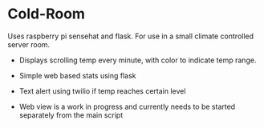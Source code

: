 # Cold-Room
Uses raspberry pi sensehat and flask. For use in a small climate controlled server room.

- Displays scrolling temp every minute, with color to indicate temp range.

- Simple web based stats using flask

- Text alert using twilio if temp reaches certain level

- Web view is a work in progress and currently needs to be started separately from the main script


